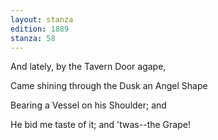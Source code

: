 ```yaml
---
layout: stanza
edition: 1889
stanza: 58
---
```


And lately, by the Tavern Door agape,

Came shining through the Dusk an Angel Shape

Bearing a Vessel on his Shoulder; and

He bid me taste of it; and 'twas--the Grape!